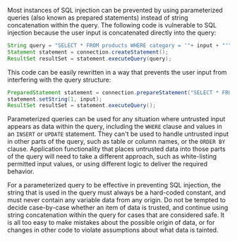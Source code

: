 Most instances of SQL injection can be prevented by using parameterized queries (also known as prepared statements) instead of string concatenation within the query.
The following code is vulnerable to SQL injection because the user input is concatenated directly into the query:
```java
String query = "SELECT * FROM products WHERE category = '"+ input + "'";
Statement statement = connection.createStatement();
ResultSet resultSet = statement.executeQuery(query);
```
This code can be easily rewritten in a way that prevents the user input from interfering with the query structure:
```java
PreparedStatement statement = connection.prepareStatement("SELECT * FROM products WHERE category = ?");
statement.setString(1, input);
ResultSet resultSet = statement.executeQuery();
```

Parameterized queries can be used for any situation where untrusted input appears as data within the query, including the `WHERE` clause and values in an `INSERT` or `UPDATE` statement. They can't be used to handle untrusted input in other parts of the query, such as table or column names, or the `ORDER BY` clause. Application functionality that places untrusted data into those parts of the query will need to take a different approach, such as white-listing permitted input values, or using different logic to deliver the required behavior.

For a parameterized query to be effective in preventing SQL injection, the string that is used in the query must always be a hard-coded constant, and must never contain any variable data from any origin. Do not be tempted to decide case-by-case whether an item of data is trusted, and continue using string concatenation within the query for cases that are considered safe. It is all too easy to make mistakes about the possible origin of data, or for changes in other code to violate assumptions about what data is tainted.